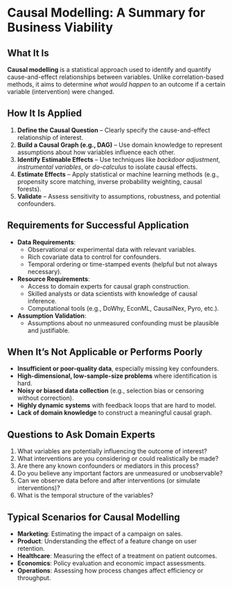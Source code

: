 # Causal Modelling: A Summary for Business Viability

## What It Is
**Causal modelling** is a statistical approach used to identify and quantify cause-and-effect relationships between variables. Unlike correlation-based methods, it aims to determine *what would happen* to an outcome if a certain variable (intervention) were changed.

## How It Is Applied
1. **Define the Causal Question** – Clearly specify the cause-and-effect relationship of interest.
2. **Build a Causal Graph (e.g., DAG)** – Use domain knowledge to represent assumptions about how variables influence each other.
3. **Identify Estimable Effects** – Use techniques like *backdoor adjustment*, *instrumental variables*, or *do-calculus* to isolate causal effects.
4. **Estimate Effects** – Apply statistical or machine learning methods (e.g., propensity score matching, inverse probability weighting, causal forests).
5. **Validate** – Assess sensitivity to assumptions, robustness, and potential confounders.

## Requirements for Successful Application
- **Data Requirements**:
  - Observational or experimental data with relevant variables.
  - Rich covariate data to control for confounders.
  - Temporal ordering or time-stamped events (helpful but not always necessary).
- **Resource Requirements**:
  - Access to domain experts for causal graph construction.
  - Skilled analysts or data scientists with knowledge of causal inference.
  - Computational tools (e.g., DoWhy, EconML, CausalNex, Pyro, etc.).
- **Assumption Validation**:
  - Assumptions about no unmeasured confounding must be plausible and justifiable.

## When It’s Not Applicable or Performs Poorly
- **Insufficient or poor-quality data**, especially missing key confounders.
- **High-dimensional, low-sample-size problems** where identification is hard.
- **Noisy or biased data collection** (e.g., selection bias or censoring without correction).
- **Highly dynamic systems** with feedback loops that are hard to model.
- **Lack of domain knowledge** to construct a meaningful causal graph.

## Questions to Ask Domain Experts
1. What variables are potentially influencing the outcome of interest?
2. What interventions are you considering or could realistically be made?
3. Are there any known confounders or mediators in this process?
4. Do you believe any important factors are unmeasured or unobservable?
5. Can we observe data before and after interventions (or simulate interventions)?
6. What is the temporal structure of the variables?

## Typical Scenarios for Causal Modelling
- **Marketing**: Estimating the impact of a campaign on sales.
- **Product**: Understanding the effect of a feature change on user retention.
- **Healthcare**: Measuring the effect of a treatment on patient outcomes.
- **Economics**: Policy evaluation and economic impact assessments.
- **Operations**: Assessing how process changes affect efficiency or throughput.
